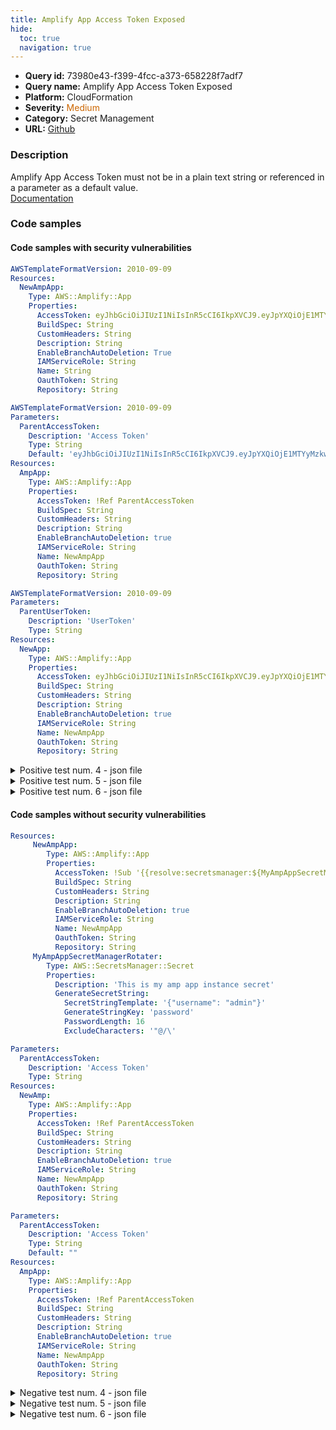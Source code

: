 ```yaml
---
title: Amplify App Access Token Exposed
hide:
  toc: true
  navigation: true
---
```


<style>
  .highlight .hll {
    background-color: #ff171742;
  }
  .md-content {
    max-width: 1100px;
    margin: 0 auto;
  }
</style>

-   **Query id:** 73980e43-f399-4fcc-a373-658228f7adf7
-   **Query name:** Amplify App Access Token Exposed
-   **Platform:** CloudFormation
-   **Severity:** <span style="color:#C60">Medium</span>
-   **Category:** Secret Management
-   **URL:** [Github](https://github.com/Checkmarx/kics/tree/master/assets/queries/cloudFormation/aws/amplify_app_access_token_exposed)

### Description
Amplify App Access Token must not be in a plain text string or referenced in a parameter as a default value.<br>
[Documentation](https://docs.aws.amazon.com/AWSCloudFormation/latest/UserGuide/aws-resource-amplify-app.html)

### Code samples
#### Code samples with security vulnerabilities
```yaml title="Positive test num. 1 - yaml file" hl_lines="6"
AWSTemplateFormatVersion: 2010-09-09
Resources:
  NewAmpApp:
    Type: AWS::Amplify::App
    Properties:
      AccessToken: eyJhbGciOiJIUzI1NiIsInR5cCI6IkpXVCJ9.eyJpYXQiOjE1MTYyMzkwMjJ9.tbDepxpstvGdW8TC3G8zg4B6rUYAOvfzdceoH48wgRQ
      BuildSpec: String
      CustomHeaders: String
      Description: String
      EnableBranchAutoDeletion: True
      IAMServiceRole: String
      Name: String
      OauthToken: String
      Repository: String

```
```yaml title="Positive test num. 2 - yaml file" hl_lines="6"
AWSTemplateFormatVersion: 2010-09-09
Parameters:
  ParentAccessToken:
    Description: 'Access Token'
    Type: String
    Default: 'eyJhbGciOiJIUzI1NiIsInR5cCI6IkpXVCJ9.eyJpYXQiOjE1MTYyMzkwMjJ9.tbDepxpstvGdW8TC3G8zg4B6rUYAOvfzdceoH48wgRQ'
Resources:
  AmpApp:
    Type: AWS::Amplify::App
    Properties:
      AccessToken: !Ref ParentAccessToken
      BuildSpec: String
      CustomHeaders: String
      Description: String
      EnableBranchAutoDeletion: true
      IAMServiceRole: String
      Name: NewAmpApp
      OauthToken: String
      Repository: String

```
```yaml title="Positive test num. 3 - yaml file" hl_lines="10"
AWSTemplateFormatVersion: 2010-09-09
Parameters:
  ParentUserToken:
    Description: 'UserToken'
    Type: String
Resources:
  NewApp:
    Type: AWS::Amplify::App
    Properties:
      AccessToken: eyJhbGciOiJIUzI1NiIsInR5cCI6IkpXVCJ9.eyJpYXQiOjE1MTYyMzkwMjJ9.tbDepxpstvGdW8TC3G8zg4B6rUYAOvfzdceoH48wgRQ
      BuildSpec: String
      CustomHeaders: String
      Description: String
      EnableBranchAutoDeletion: true
      IAMServiceRole: String
      Name: NewAmpApp
      OauthToken: String
      Repository: String

```
<details><summary>Positive test num. 4 - json file</summary>

```json hl_lines="11"
{
  "AWSTemplateFormatVersion": "2010-09-09T00:00:00Z",
  "Resources": {
    "NewAmpApp": {
      "Type": "AWS::Amplify::App",
      "Properties": {
        "EnableBranchAutoDeletion": true,
        "IAMServiceRole": "String",
        "OauthToken": "String",
        "Repository": "String",
        "AccessToken": "eyJhbGciOiJIUzI1NiIsInR5cCI6IkpXVCJ9.eyJpYXQiOjE1MTYyMzkwMjJ9.tbDepxpstvGdW8TC3G8zg4B6rUYAOvfzdceoH48wgRQ",
        "CustomHeaders": "String",
        "Name": "String",
        "BuildSpec": "String",
        "Description": "String"
      }
    }
  }
}

```
</details>
<details><summary>Positive test num. 5 - json file</summary>

```json hl_lines="7"
{
  "AWSTemplateFormatVersion": "2010-09-09T00:00:00Z",
  "Parameters": {
    "ParentAccessToken": {
      "Description": "Access Token",
      "Type": "String",
      "Default": "eyJhbGciOiJIUzI1NiIsInR5cCI6IkpXVCJ9.eyJpYXQiOjE1MTYyMzkwMjJ9.tbDepxpstvGdW8TC3G8zg4B6rUYAOvfzdceoH48wgRQ"
    }
  },
  "Resources": {
    "AmpApp": {
      "Type": "AWS::Amplify::App",
      "Properties": {
        "OauthToken": "String",
        "AccessToken": "ParentAccessToken",
        "Description": "String",
        "EnableBranchAutoDeletion": true,
        "IAMServiceRole": "String",
        "BuildSpec": "String",
        "CustomHeaders": "String",
        "Name": "NewAmpApp",
        "Repository": "String"
      }
    }
  }
}

```
</details>
<details><summary>Positive test num. 6 - json file</summary>

```json hl_lines="9"
{
  "Resources": {
    "NewApp": {
      "Type": "AWS::Amplify::App",
      "Properties": {
        "EnableBranchAutoDeletion": true,
        "IAMServiceRole": "String",
        "Name": "NewAmpApp",
        "AccessToken": "eyJhbGciOiJIUzI1NiIsInR5cCI6IkpXVCJ9.eyJpYXQiOjE1MTYyMzkwMjJ9.tbDepxpstvGdW8TC3G8zg4B6rUYAOvfzdceoH48wgRQ",
        "CustomHeaders": "String",
        "Description": "String",
        "OauthToken": "String",
        "Repository": "String",
        "BuildSpec": "String"
      }
    }
  },
  "AWSTemplateFormatVersion": "2010-09-09T00:00:00Z",
  "Parameters": {
    "ParentUserToken": {
      "Type": "String",
      "Description": "UserToken"
    }
  }
}

```
</details>


#### Code samples without security vulnerabilities
```yaml title="Negative test num. 1 - yaml file"
Resources:
     NewAmpApp:
        Type: AWS::Amplify::App
        Properties:
          AccessToken: !Sub '{{resolve:secretsmanager:${MyAmpAppSecretManagerRotater}::password}}'
          BuildSpec: String
          CustomHeaders: String
          Description: String
          EnableBranchAutoDeletion: true
          IAMServiceRole: String
          Name: NewAmpApp
          OauthToken: String
          Repository: String
     MyAmpAppSecretManagerRotater:
        Type: AWS::SecretsManager::Secret
        Properties:
          Description: 'This is my amp app instance secret'
          GenerateSecretString:
            SecretStringTemplate: '{"username": "admin"}'
            GenerateStringKey: 'password'
            PasswordLength: 16
            ExcludeCharacters: '"@/\'

```
```yaml title="Negative test num. 2 - yaml file"
Parameters:
  ParentAccessToken:
    Description: 'Access Token'
    Type: String
Resources:
  NewAmp:
    Type: AWS::Amplify::App
    Properties:
      AccessToken: !Ref ParentAccessToken
      BuildSpec: String
      CustomHeaders: String
      Description: String
      EnableBranchAutoDeletion: true
      IAMServiceRole: String
      Name: NewAmpApp
      OauthToken: String
      Repository: String

```
```yaml title="Negative test num. 3 - yaml file"
Parameters:
  ParentAccessToken:
    Description: 'Access Token'
    Type: String
    Default: ""
Resources:
  AmpApp:
    Type: AWS::Amplify::App
    Properties:
      AccessToken: !Ref ParentAccessToken
      BuildSpec: String
      CustomHeaders: String
      Description: String
      EnableBranchAutoDeletion: true
      IAMServiceRole: String
      Name: NewAmpApp
      OauthToken: String
      Repository: String

```
<details><summary>Negative test num. 4 - json file</summary>

```json
{
  "Resources": {
    "NewAmpApp": {
      "Type": "AWS::Amplify::App",
      "Properties": {
        "Name": "NewAmpApp",
        "Repository": "String",
        "AccessToken": "{{resolve:secretsmanager:${MyAmpAppSecretManagerRotater}::password}}",
        "BuildSpec": "String",
        "Description": "String",
        "OauthToken": "String",
        "CustomHeaders": "String",
        "EnableBranchAutoDeletion": true,
        "IAMServiceRole": "String"
      }
    },
    "MyAmpAppSecretManagerRotater": {
      "Type": "AWS::SecretsManager::Secret",
      "Properties": {
        "Description": "This is my amp app instance secret",
        "GenerateSecretString": {
          "SecretStringTemplate": "{\"username\": \"admin\"}",
          "GenerateStringKey": "password",
          "PasswordLength": 16,
          "ExcludeCharacters": "\"@/\\"
        }
      }
    }
  }
}

```
</details>
<details><summary>Negative test num. 5 - json file</summary>

```json
{
  "Parameters": {
    "ParentAccessToken": {
      "Description": "Access Token",
      "Type": "String"
    }
  },
  "Resources": {
    "NewAmp": {
      "Properties": {
        "Name": "NewAmpApp",
        "AccessToken": "ParentAccessToken",
        "BuildSpec": "String",
        "Description": "String",
        "EnableBranchAutoDeletion": true,
        "CustomHeaders": "String",
        "IAMServiceRole": "String",
        "OauthToken": "String",
        "Repository": "String"
      },
      "Type": "AWS::Amplify::App"
    }
  }
}

```
</details>
<details><summary>Negative test num. 6 - json file</summary>

```json
{
  "Parameters": {
    "ParentAccessToken": {
      "Description": "Access Token",
      "Type": "String",
      "Default": ""
    }
  },
  "Resources": {
    "AmpApp": {
      "Type": "AWS::Amplify::App",
      "Properties": {
        "AccessToken": "ParentAccessToken",
        "BuildSpec": "String",
        "Repository": "String",
        "OauthToken": "String",
        "CustomHeaders": "String",
        "Description": "String",
        "EnableBranchAutoDeletion": true,
        "IAMServiceRole": "String",
        "Name": "NewAmpApp"
      }
    }
  }
}

```
</details>
